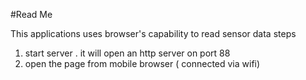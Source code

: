 #Read Me

This applications uses browser's capability to read sensor data 
steps
1. start server . it will open an http server on  port  88 
2. open the page from mobile browser ( connected via wifi)


